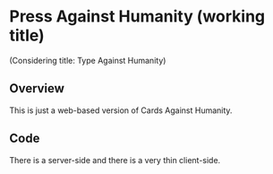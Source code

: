 # Press Against Humanity (working title)

(Considering title: Type Against Humanity)

## Overview

This is just a web-based version of Cards Against Humanity.

## Code

There is a server-side and there is a very thin client-side.
